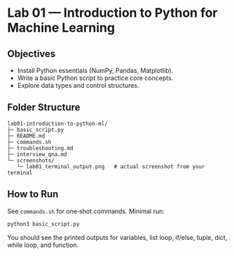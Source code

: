# Lab 01 — Introduction to Python for Machine Learning

## Objectives
- Install Python essentials (NumPy, Pandas, Matplotlib).
- Write a basic Python script to practice core concepts.
- Explore data types and control structures.

## Folder Structure
```
lab01-introduction-to-python-ml/
├─ basic_script.py
├─ README.md
├─ commands.sh
├─ troubleshooting.md
├─ interview_qna.md
└─ screenshots/
   └─ lab01_terminal_output.png   # actual screenshot from your terminal
```

## How to Run
See `commands.sh` for one‑shot commands. Minimal run:
```bash
python3 basic_script.py
```
You should see the printed outputs for variables, list loop, if/else, tuple, dict, while loop, and function.
